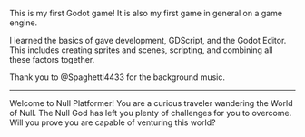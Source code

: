 This is my first Godot game! It is also my first game in general on a game engine.

I learned the basics of gave development, GDScript, and the Godot Editor. This includes creating sprites and scenes, scripting, and combining all these factors together.

Thank you to @Spaghetti4433 for the background music.

---------------------------------------------------------------------------------------------

Welcome to Null Platformer! You are a curious traveler wandering the World of Null. The Null God has left you plenty of challenges for you to overcome.  Will you prove you are capable of venturing this world?
